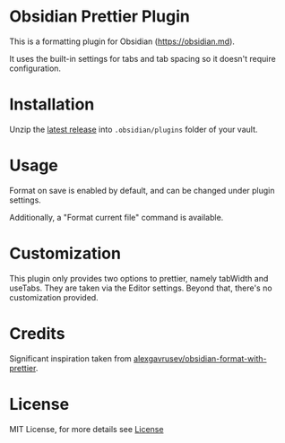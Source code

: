 # Obsidian Prettier Plugin

This is a formatting plugin for Obsidian (https://obsidian.md).

It uses the built-in settings for tabs and tab spacing so it doesn't require configuration.

# Installation

Unzip the [latest release](https://github.com/dylanarmstrong/obsidian-prettier-plugin/releases/latest) into `.obsidian/plugins` folder of your vault.

# Usage

Format on save is enabled by default, and can be changed under plugin settings.

Additionally, a "Format current file" command is available.

# Customization

This plugin only provides two options to prettier, namely tabWidth and useTabs. They are taken via the Editor settings. Beyond that, there's no customization provided.

# Credits

Significant inspiration taken from [alexgavrusev/obsidian-format-with-prettier](https://github.com/alexgavrusev/obsidian-format-with-prettier).

# License

MIT License, for more details see [License](./LICENSE)
